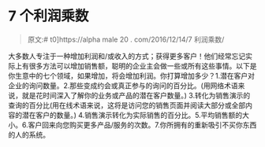 # 7 个利润乘数

> 原文:# t0]https://alpha male 20 . com/2016/12/14/7 利润乘数/

大多数人专注于一种增加利润和/或收入的方式；获得更多客户！他们经常忘记实际上有很多方法可以增加销售额，聪明的企业主会做一些或所有这些事情。以下是你生意中的七个领域，如果增加，将会增加利润。你打算增加多少？1.潜在客户对企业的询问数量。2.那些变成约会或真正参与的询问的百分比。(用网络术语来说，就是花时间深入了解你的业务或产品的潜在客户数量。) 3.转化为销售演示的查询的百分比(用在线术语来说，这将是访问您的销售页面并阅读大部分或全部内容的潜在客户的数量。) 4.销售演示转化为实际销售的百分比。5.平均销售额的大小。6.客户回来向您购买更多产品/服务的次数。7.你所拥有的重新吸引不买你东西的人的系统。